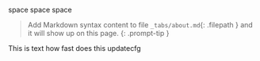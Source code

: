 


space
space
space

> Add Markdown syntax content to file `_tabs/about.md`{: .filepath } and it will show up on this page.
{: .prompt-tip }

This is text how fast does this updatecfg
